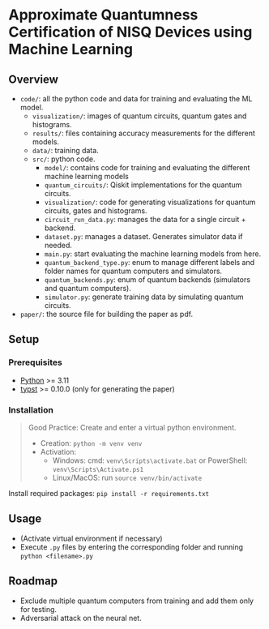 # Approximate Quantumness Certification of NISQ Devices using Machine Learning

## Overview
- `code/`: all the python code and data for training and evaluating the ML model.
  - `visualization/`: images of quantum circuits, quantum gates and histograms.
  - `results/`: files containing accuracy measurements for the different models.
  - `data/`: training data.
  - `src/`: python code.
    - `model/`: contains code for training and evaluating the different machine learning models
    - `quantum_circuits/`: Qiskit implementations for the quantum circuits.
    - `visualization/`: code for generating visualizations for quantum circuits, gates and histograms.
    - `circuit_run_data.py`: manages the data for a single circuit + backend.
    - `dataset.py`: manages a dataset. Generates simulator data if needed.
    - `main.py`: start evaluating the machine learning models from here.
    - `quantum_backend_type.py`: enum to manage different labels and folder names for quantum computers and simulators.
    - `quantum_backends.py`: enum of quantum backends (simulators and quantum computers).
    - `simulator.py`: generate training data by simulating quantum circuits.
- `paper/`: the source file for building the paper as pdf.

## Setup
### Prerequisites
- [Python](https://www.python.org/) >= 3.11
- [typst](https://typst.app/) >= 0.10.0 (only for generating the paper)

### Installation
> Good Practice: Create and enter a virtual python environment.
> 
> - Creation: `python -m venv venv`
> - Activation:
>   - Windows: cmd: `venv\Scripts\activate.bat` or PowerShell: `venv\Scripts\Activate.ps1`
>   - Linux/MacOS: run `source venv/bin/activate`
 
Install required packages: `pip install -r requirements.txt`

## Usage
- (Activate virtual environment if necessary)
- Execute `.py` files by entering the corresponding folder and running `python <filename>.py`

## Roadmap
- Exclude multiple quantum computers from training and add them only for testing.
- Adversarial attack on the neural net.
